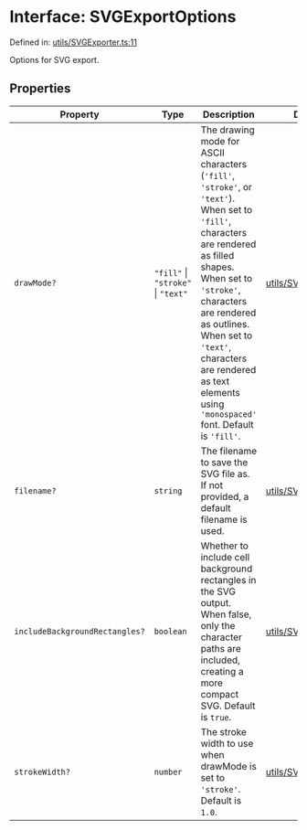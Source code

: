 # Interface: SVGExportOptions

Defined in: [utils/SVGExporter.ts:11](https://github.com/humanbydefinition/p5.asciify/blob/f723ec464286df336f4a528d146b61a2d9b0c0cf/src/lib/utils/SVGExporter.ts#L11)

Options for SVG export.

## Properties

| Property                                                                | Type                               | Description                                                                                                                                                                                                                                                                                                            | Defined in                                                                                                                                                |
| ----------------------------------------------------------------------- | ---------------------------------- | ---------------------------------------------------------------------------------------------------------------------------------------------------------------------------------------------------------------------------------------------------------------------------------------------------------------------- | --------------------------------------------------------------------------------------------------------------------------------------------------------- |
| <a id="drawmode"></a> `drawMode?`                                       | `"fill"` \| `"stroke"` \| `"text"` | The drawing mode for ASCII characters (`'fill'`, `'stroke'`, or `'text'`). When set to `'fill'`, characters are rendered as filled shapes. When set to `'stroke'`, characters are rendered as outlines. When set to `'text'`, characters are rendered as text elements using `'monospaced'` font. Default is `'fill'`. | [utils/SVGExporter.ts:31](https://github.com/humanbydefinition/p5.asciify/blob/f723ec464286df336f4a528d146b61a2d9b0c0cf/src/lib/utils/SVGExporter.ts#L31) |
| <a id="filename"></a> `filename?`                                       | `string`                           | The filename to save the SVG file as. If not provided, a default filename is used.                                                                                                                                                                                                                                     | [utils/SVGExporter.ts:15](https://github.com/humanbydefinition/p5.asciify/blob/f723ec464286df336f4a528d146b61a2d9b0c0cf/src/lib/utils/SVGExporter.ts#L15) |
| <a id="includebackgroundrectangles"></a> `includeBackgroundRectangles?` | `boolean`                          | Whether to include cell background rectangles in the SVG output. When false, only the character paths are included, creating a more compact SVG. Default is `true`.                                                                                                                                                    | [utils/SVGExporter.ts:22](https://github.com/humanbydefinition/p5.asciify/blob/f723ec464286df336f4a528d146b61a2d9b0c0cf/src/lib/utils/SVGExporter.ts#L22) |
| <a id="strokewidth"></a> `strokeWidth?`                                 | `number`                           | The stroke width to use when drawMode is set to `'stroke'`. Default is `1.0`.                                                                                                                                                                                                                                          | [utils/SVGExporter.ts:37](https://github.com/humanbydefinition/p5.asciify/blob/f723ec464286df336f4a528d146b61a2d9b0c0cf/src/lib/utils/SVGExporter.ts#L37) |
